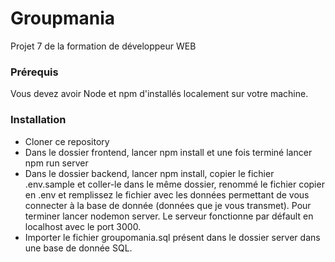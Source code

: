 # Groupmania #

  Projet 7 de la formation de développeur WEB 

### Prérequis ###

  Vous devez avoir Node et npm d'installés localement sur votre machine.

### Installation ###

- Cloner ce repository
- Dans le dossier frontend, lancer npm install et une fois terminé lancer npm run server
- Dans le dossier backend, lancer npm install, copier le fichier .env.sample et coller-le dans le même dossier, renommé le fichier copier en .env et remplissez le      fichier avec les données permettant de vous connecter à la base de donnée (données que je vous transmet). Pour terminer lancer nodemon server.
Le serveur fonctionne par défault en localhost avec le port 3000.
- Importer le fichier groupomania.sql présent dans le dossier server dans une base de donnée SQL.
